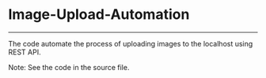# Image-Upload-Automation
_________________________________________________________________

The code automate the process of uploading images to the localhost using REST API.

Note: See the code in the source file.
